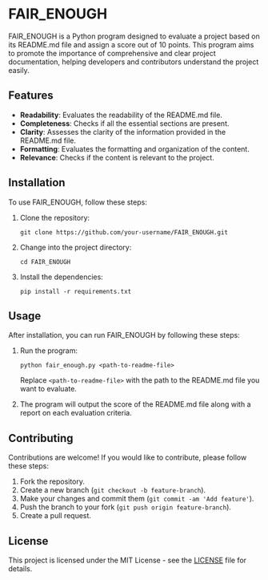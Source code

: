 # FAIR_ENOUGH

FAIR_ENOUGH is a Python program designed to evaluate a project based on its README.md file and assign a score out of 10 points. This program aims to promote the importance of comprehensive and clear project documentation, helping developers and contributors understand the project easily.

## Features

- **Readability**: Evaluates the readability of the README.md file.
- **Completeness**: Checks if all the essential sections are present.
- **Clarity**: Assesses the clarity of the information provided in the README.md file.
- **Formatting**: Evaluates the formatting and organization of the content.
- **Relevance**: Checks if the content is relevant to the project.

## Installation

To use FAIR_ENOUGH, follow these steps:

1. Clone the repository:
   ```
   git clone https://github.com/your-username/FAIR_ENOUGH.git
   ```
2. Change into the project directory:
   ```
   cd FAIR_ENOUGH
   ```
3. Install the dependencies:
   ```
   pip install -r requirements.txt
   ```

## Usage

After installation, you can run FAIR_ENOUGH by following these steps:

1. Run the program:
   ```
   python fair_enough.py <path-to-readme-file>
   ```
   Replace `<path-to-readme-file>` with the path to the README.md file you want to evaluate.
   
2. The program will output the score of the README.md file along with a report on each evaluation criteria.

## Contributing

Contributions are welcome! If you would like to contribute, please follow these steps:

1. Fork the repository.
2. Create a new branch (`git checkout -b feature-branch`).
3. Make your changes and commit them (`git commit -am 'Add feature'`).
4. Push the branch to your fork (`git push origin feature-branch`).
5. Create a pull request.

## License

This project is licensed under the MIT License - see the [LICENSE](LICENSE) file for details.
